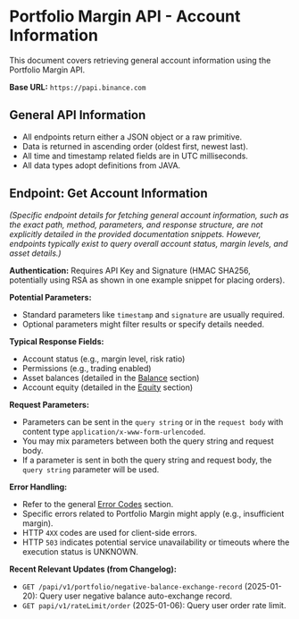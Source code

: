 # Portfolio Margin API - Account Information

This document covers retrieving general account information using the Portfolio Margin API.

**Base URL:** `https://papi.binance.com`

## General API Information

*   All endpoints return either a JSON object or a raw primitive.
*   Data is returned in ascending order (oldest first, newest last).
*   All time and timestamp related fields are in UTC milliseconds.
*   All data types adopt definitions from JAVA.

## Endpoint: Get Account Information

*(Specific endpoint details for fetching general account information, such as the exact path, method, parameters, and response structure, are not explicitly detailed in the provided documentation snippets. However, endpoints typically exist to query overall account status, margin levels, and asset details.)*

**Authentication:** Requires API Key and Signature (HMAC SHA256, potentially using RSA as shown in one example snippet for placing orders).

**Potential Parameters:**
*   Standard parameters like `timestamp` and `signature` are usually required.
*   Optional parameters might filter results or specify details needed.

**Typical Response Fields:**
*   Account status (e.g., margin level, risk ratio)
*   Permissions (e.g., trading enabled)
*   Asset balances (detailed in the [Balance](./balance.md) section)
*   Account equity (detailed in the [Equity](./equity.md) section)

**Request Parameters:**
*   Parameters can be sent in the `query string` or in the `request body` with content type `application/x-www-form-urlencoded`.
*   You may mix parameters between both the query string and request body.
*   If a parameter is sent in both the query string and request body, the `query string` parameter will be used.

**Error Handling:**
*   Refer to the general [Error Codes](./../error-codes.md) section.
*   Specific errors related to Portfolio Margin might apply (e.g., insufficient margin).
*   HTTP `4XX` codes are used for client-side errors.
*   HTTP `503` indicates potential service unavailability or timeouts where the execution status is UNKNOWN.

**Recent Relevant Updates (from Changelog):**
*   `GET /papi/v1/portfolio/negative-balance-exchange-record` (2025-01-20): Query user negative balance auto-exchange record.
*   `GET papi/v1/rateLimit/order` (2025-01-06): Query user order rate limit. 